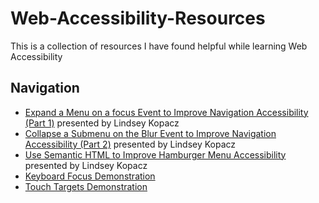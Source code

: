 # Web-Accessibility-Resources
This is a collection of resources I have found helpful while learning Web Accessibility
## Navigation
- [Expand a Menu on a focus Event to Improve Navigation Accessibility (Part 1)](https://codepen.io/bryanbesnyi/pen/bJeRGb) presented by Lindsey Kopacz
- [Collapse a Submenu on the Blur Event to Improve Navigation Accessibility (Part 2)](https://codepen.io/bryanbesnyi/pen/zXBwKr) presented by Lindsey Kopacz
- [Use Semantic HTML to Improve Hamburger Menu Accessibility](https://codepen.io/bryanbesnyi/pen/PVZKVM) presented by Lindsey Kopacz
- [Keyboard Focus Demonstration](https://codepen.io/bryanbesnyi/pen/MxjQrV)
- [Touch Targets Demonstration](https://codepen.io/bryanbesnyi/pen/moWexP)

